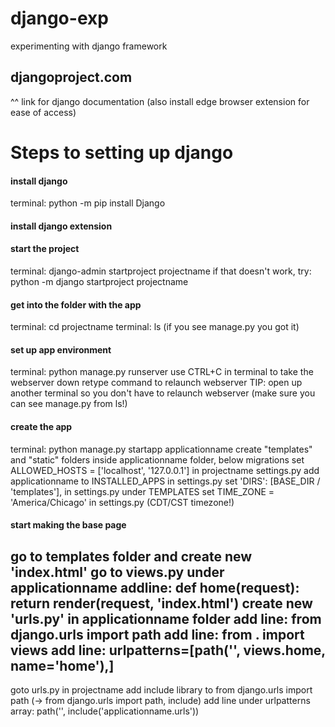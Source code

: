 # django-exp
experimenting with django framework

## djangoproject.com
^^ link for django documentation
(also install edge browser extension for ease of access)
# Steps to setting up django
#### install django
terminal: python -m pip install Django
#### install django extension
#### start the project
terminal: django-admin startproject projectname
if that doesn't work, try: python -m django startproject projectname
#### get into the folder with the app
terminal: cd projectname
terminal: ls (if you see manage.py you got it)
#### set up app environment
terminal: python manage.py runserver
use CTRL+C in terminal to take the webserver down
retype command to relaunch webserver
TIP: open up another terminal so you don't have to relaunch webserver (make sure you can see manage.py from ls!)
#### create the app
terminal: python manage.py startapp applicationname
create "templates" and "static" folders inside applicationname folder, below migrations
set ALLOWED_HOSTS = ['localhost', '127.0.0.1'] in projectname settings.py
add applicationname to INSTALLED_APPS in settings.py
set 'DIRS': [BASE_DIR / 'templates'], in settings.py under TEMPLATES
set TIME_ZONE = 'America/Chicago' in settings.py (CDT/CST timezone!)
#### start making the base page
go to templates folder and create new 'index.html'
go to views.py under applicationname
addline: def home(request): return render(request, 'index.html')
create new 'urls.py' in applicationname folder
add line: from django.urls import path
add line: from . import views
add line: urlpatterns=\[path\('', views.home, name='home'\),\]
---
goto urls.py in projectname
add include library to from django.urls import path (-> from django.urls import path, include)
add line under urlpatterns array: path('', include('applicationname.urls'))
